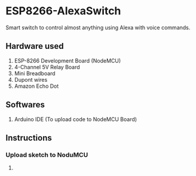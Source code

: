 # ESP8266-AlexaSwitch
Smart switch to control almost anything using Alexa with voice commands. 

## Hardware used
1. ESP-8266 Development Board (NodeMCU)
2. 4-Channel 5V Relay Board
3. Mini Breadboard
4. Dupont wires
5. Amazon Echo Dot

## Softwares
1. Arduino IDE (To upload code to NodeMCU Board)

## Instructions

### Upload sketch to NoduMCU
1. 
